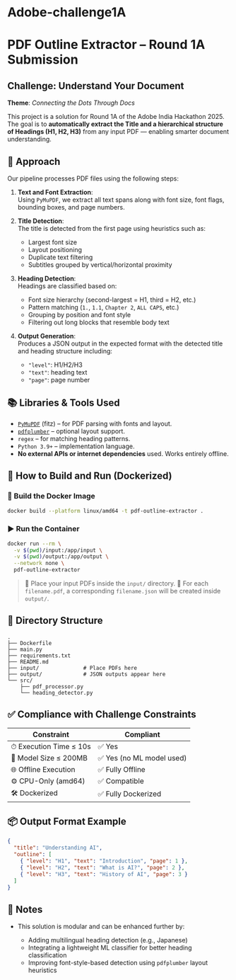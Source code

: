 # Adobe-challenge1A

# PDF Outline Extractor – Round 1A Submission

##  Challenge: Understand Your Document  
**Theme**: *Connecting the Dots Through Docs*

This project is a solution for Round 1A of the Adobe India Hackathon 2025. The goal is to **automatically extract the Title and a hierarchical structure of Headings (H1, H2, H3)** from any input PDF — enabling smarter document understanding.


## 🚀 Approach

Our pipeline processes PDF files using the following steps:

1. **Text and Font Extraction**:  
   Using `PyMuPDF`, we extract all text spans along with font size, font flags, bounding boxes, and page numbers.

2. **Title Detection**:  
   The title is detected from the first page using heuristics such as:
   - Largest font size
   - Layout positioning
   - Duplicate text filtering
   - Subtitles grouped by vertical/horizontal proximity

3. **Heading Detection**:  
   Headings are classified based on:
   - Font size hierarchy (second-largest = H1, third = H2, etc.)
   - Pattern matching (`1.`, `1.1`, `Chapter 2`, `ALL CAPS`, etc.)
   - Grouping by position and font style
   - Filtering out long blocks that resemble body text

4. **Output Generation**:  
   Produces a JSON output in the expected format with the detected title and heading structure including:
   - `"level"`: H1/H2/H3
   - `"text"`: heading text
   - `"page"`: page number



## 📚 Libraries & Tools Used

- [`PyMuPDF`](https://pymupdf.readthedocs.io/) (fitz) – for PDF parsing with fonts and layout.
- [`pdfplumber`](https://github.com/jsvine/pdfplumber) – optional layout support.
- `regex` – for matching heading patterns.
- `Python 3.9+` – implementation language.
- **No external APIs or internet dependencies** used. Works entirely offline.



## 🐳 How to Build and Run (Dockerized)

### 🔨 Build the Docker Image

```bash
docker build --platform linux/amd64 -t pdf-outline-extractor .
````

### ▶️ Run the Container

```bash
docker run --rm \
  -v $(pwd)/input:/app/input \
  -v $(pwd)/output:/app/output \
  --network none \
  pdf-outline-extractor
```

> 📂 Place your input PDFs inside the `input/` directory.
> 📄 For each `filename.pdf`, a corresponding `filename.json` will be created inside `output/`.



## 📁 Directory Structure

```
.
├── Dockerfile
├── main.py
├── requirements.txt
├── README.md
├── input/              # Place PDFs here
├── output/             # JSON outputs appear here
└── src/
    ├── pdf_processor.py
    └── heading_detector.py
```



## ✅ Compliance with Challenge Constraints

| Constraint             | Compliant                |
| ---------------------- | ------------------------ |
| ⏱ Execution Time ≤ 10s | ✅ Yes                    |
| 💾 Model Size ≤ 200MB  | ✅ Yes (no ML model used) |
| 🌐 Offline Execution   | ✅ Fully Offline          |
| ⚙️ CPU-Only (amd64)    | ✅ Compatible             |
| 🛠 Dockerized          | ✅ Fully Dockerized       |



## 📦 Output Format Example

```json
{
  "title": "Understanding AI",
  "outline": [
    { "level": "H1", "text": "Introduction", "page": 1 },
    { "level": "H2", "text": "What is AI?", "page": 2 },
    { "level": "H3", "text": "History of AI", "page": 3 }
  ]
}
```


## 📝 Notes

* This solution is modular and can be enhanced further by:

  * Adding multilingual heading detection (e.g., Japanese)
  * Integrating a lightweight ML classifier for better heading classification
  * Improving font-style-based detection using `pdfplumber` layout heuristics

